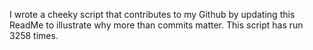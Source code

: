 I wrote a cheeky script that contributes to my Github by updating this ReadMe to illustrate why more than commits matter. This script has run 3258 times.